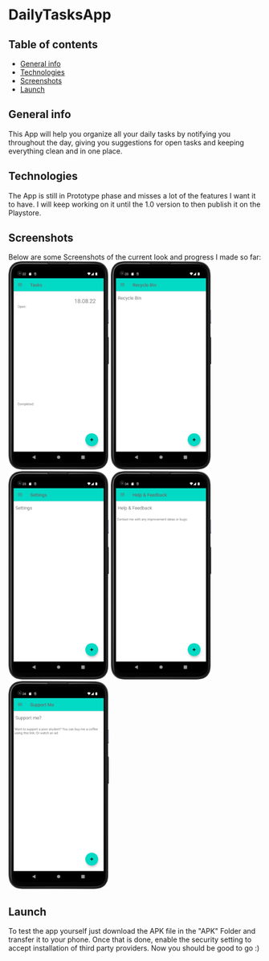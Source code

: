 # DailyTasksApp

## Table of contents
* [General info](#general-info)
* [Technologies](#technologies)
* [Screenshots](#screenshots)
* [Launch](#launch)

## General info
This App will help you organize all your daily tasks by notifying you throughout the day, giving you suggestions for open tasks and keeping everything clean and in one place.

## Technologies
The App is still in Prototype phase and misses a lot of the features I want it to have. I will keep working on it until the 1.0 version to then publish it on the Playstore.

## Screenshots
Below are some Screenshots of the current look and progress I made so far:
<img src="Screenshots/Screenshot_20220819_105326.png" alt="Start Screen" width="200"/>
<img src="Screenshots/Screenshot_20220819_105356.png" alt="Recycle Bin Screen" width="200"/>
<img src="Screenshots/Screenshot_20220819_105406.png" alt="Settings" width="200"/>
<img src="Screenshots/Screenshot_20220819_105417.png" alt="Help and Feedback" width="200"/>
<img src="Screenshots/Screenshot_20220819_105430.png" alt="Support Me" width="200"/>

## Launch
To test the app yourself just download the APK file in the "APK" Folder and transfer it to your phone. Once that is done, enable the security setting to accept installation of third party providers. Now you should be good to go :)
